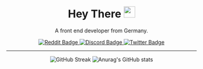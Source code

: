 <div align="center">
<h1>
  Hey There
  <img src="https://media.giphy.com/media/hvRJCLFzcasrR4ia7z/giphy.gif" width="30px"/>
</h1>
  
A front end developer from Germany.

<div id="badges">
  <a href="https://www.reddit.com/u/fckmezo">
    <img src="https://img.shields.io/badge/Reddit-FF4500?style=for-the-badge&logo=reddit&logoColor=white" alt="Reddit Badge"/>
  </a>
  <a href="https://discord.gg/S8yFZ5VvKH">
    <img src="https://img.shields.io/badge/Discord-5865F2?style=for-the-badge&logo=discord&logoColor=white" alt="Discord Badge"/>
  </a>
  <a href="https://www.twitter.com/fckmezo">
    <img src="https://img.shields.io/badge/Twitter-blue?style=for-the-badge&logo=twitter&logoColor=white" alt="Twitter Badge"/>
  </a>
</div>

---

![GitHub Streak](http://github-readme-streak-stats.herokuapp.com?user=fckmezoGH&theme=dracula&bg_color=DEG,COLOR1,COLOR2,COLOR3...COLOR10)
![Anurag's GitHub stats](https://github-readme-stats.vercel.app/api?username=fckmezoGH&rank_icon=github&theme=dracula&background=000000)
